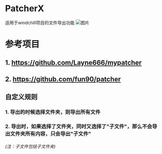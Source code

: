 # PatcherX
适用于windchill项目的文件导出功能
![图片](https://user-images.githubusercontent.com/83949048/225222986-49f6066d-27b8-4283-af7e-90adac9d2be8.png)


# 参考项目
## 1. https://github.com/Layne666/mypatcher

## 2. https://github.com/fun90/patcher

## 自定义规则
### 1. 导出的时候选择文件夹，则导出所有文件

### 2. 导出时，如果选择了文件夹，同时又选择了"子文件"，那么不会导出文件夹所有内容，只会导出"子文件" 
###### (注：子文件包括子文件夹)
